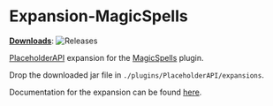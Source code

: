 # Expansion-MagicSpells
[**Downloads**](https://github.com/JasperLorelai/Expansion-MagicSpells/releases): ![Releases](https://img.shields.io/github/downloads/JasperLorelai/Expansion-MagicSpells/total.svg)

[PlaceholderAPI](https://www.spigotmc.org/resources/6245/) expansion for the [MagicSpells](https://github.com/TheComputerGeek2/MagicSpells/) plugin.

Drop the downloaded jar file in `./plugins/PlaceholderAPI/expansions`.

Documentation for the expansion can be found [here](https://github.com/JasperLorelai/Expansion-MagicSpells/wiki).
